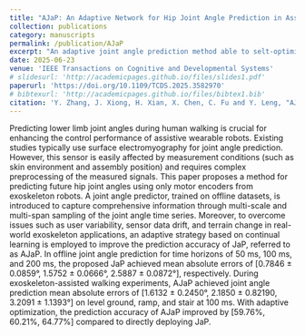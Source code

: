 ```yaml
---
title: "AJaP: An Adaptive Network for Hip Joint Angle Prediction in Assistive Walking with Continual Learning"
collection: publications
category: manuscripts
permalink: /publication/AJaP
excerpt: "An adaptive joint angle prediction method able to selt-optimize under real world. <br/><img src='/images/500x300.png'>"
date: 2025-06-23
venue: 'IEEE Transactions on Cognitive and Developmental Systems'
# slidesurl: 'http://academicpages.github.io/files/slides1.pdf'
paperurl: 'https://doi.org/10.1109/TCDS.2025.3582970'
# bibtexurl: 'http://academicpages.github.io/files/bibtex1.bib'
citation: 'Y. Zhang, J. Xiong, H. Xian, X. Chen, C. Fu and Y. Leng, "AJaP: An Adaptive Network for Hip Joint Angle Prediction in Assistive Walking with Continual Learning," in IEEE Transactions on Cognitive and Developmental Systems, doi: 10.1109/TCDS.2025.3582970.'
---
```


Predicting lower limb joint angles during human walking is crucial for enhancing the control performance of assistive wearable robots. Existing studies typically use surface electromyography for joint angle prediction. However, this sensor is easily affected by measurement conditions (such as skin environment and assembly position) and requires complex preprocessing of the measured signals. This paper proposes a method for predicting future hip joint angles using only motor encoders from exoskeleton robots. A joint angle predictor, trained on offline datasets, is introduced to capture comprehensive information through multi-scale and multi-span sampling of the joint angle time series. Moreover, to overcome issues such as user variability, sensor data drift, and terrain change in real-world exoskeleton applications, an adaptive strategy based on continual learning is employed to improve the prediction accuracy of JaP, referred to as AJaP. In offline joint angle prediction for time horizons of 50 ms, 100 ms, and 200 ms, the proposed JaP achieved mean absolute errors of [0.7846 ± 0.0859°, 1.5752 ± 0.0666°, 2.5887 ± 0.0872°], respectively. During exoskeleton-assisted walking experiments, AJaP achieved joint angle prediction mean absolute errors of [1.6132 ± 0.2450°, 2.1850 ± 0.82190, 3.2091 ± 1.1393°] on level ground, ramp, and stair at 100 ms. With adaptive optimization, the prediction accuracy of AJaP improved by [59.76%, 60.21%, 64.77%] compared to directly deploying JaP.